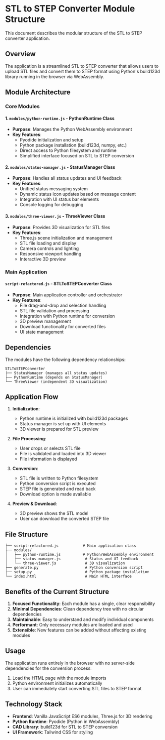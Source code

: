 # STL to STEP Converter Module Structure

This document describes the modular structure of the STL to STEP converter application.

## Overview

The application is a streamlined STL to STEP converter that allows users to upload STL files and convert them to STEP format using Python's build123d library running in the browser via WebAssembly.

## Module Architecture

### Core Modules

#### 1. `modules/python-runtime.js` - PythonRuntime Class
- **Purpose**: Manages the Python WebAssembly environment
- **Key Features**:
  - Pyodide initialization and setup
  - Python package installation (build123d, numpy, etc.)
  - Direct access to Python filesystem and runtime
  - Simplified interface focused on STL to STEP conversion

#### 2. `modules/status-manager.js` - StatusManager Class
- **Purpose**: Handles all status updates and UI feedback
- **Key Features**:
  - Unified status messaging system
  - Dynamic status icon updates based on message content
  - Integration with UI status bar elements
  - Console logging for debugging

#### 3. `modules/three-viewer.js` - ThreeViewer Class
- **Purpose**: Provides 3D visualization for STL files
- **Key Features**:
  - Three.js scene initialization and management
  - STL file loading and display
  - Camera controls and lighting
  - Responsive viewport handling
  - Interactive 3D preview

### Main Application

#### `script-refactored.js` - STLToSTEPConverter Class
- **Purpose**: Main application controller and orchestrator
- **Key Features**:
  - File drag-and-drop and selection handling
  - STL file validation and processing
  - Integration with Python runtime for conversion
  - 3D preview management
  - Download functionality for converted files
  - UI state management

## Dependencies

The modules have the following dependency relationships:

```
STLToSTEPConverter
├── StatusManager (manages all status updates)
├── PythonRuntime (depends on StatusManager)
└── ThreeViewer (independent 3D visualization)
```

## Application Flow

1. **Initialization**: 
   - Python runtime is initialized with build123d packages
   - Status manager is set up with UI elements
   - 3D viewer is prepared for STL preview

2. **File Processing**:
   - User drops or selects STL file
   - File is validated and loaded into 3D viewer
   - File information is displayed

3. **Conversion**:
   - STL file is written to Python filesystem
   - Python conversion script is executed
   - STEP file is generated and read back
   - Download option is made available

4. **Preview & Download**:
   - 3D preview shows the STL model
   - User can download the converted STEP file

## File Structure

```
├── script-refactored.js           # Main application class
├── modules/
│   ├── python-runtime.js          # Python/WebAssembly environment
│   ├── status-manager.js           # Status and UI feedback
│   └── three-viewer.js             # 3D visualization
├── generate.py                     # Python conversion script
├── setup.py                        # Python package installation
└── index.html                      # Main HTML interface
```

## Benefits of the Current Structure

1. **Focused Functionality**: Each module has a single, clear responsibility
2. **Minimal Dependencies**: Clean dependency tree with no circular dependencies
3. **Maintainable**: Easy to understand and modify individual components
4. **Performant**: Only necessary modules are loaded and used
5. **Extensible**: New features can be added without affecting existing modules

## Usage

The application runs entirely in the browser with no server-side dependencies for the conversion process:

1. Load the HTML page with the module imports
2. Python environment initializes automatically
3. User can immediately start converting STL files to STEP format

## Technology Stack

- **Frontend**: Vanilla JavaScript ES6 modules, Three.js for 3D rendering
- **Python Runtime**: Pyodide (Python in WebAssembly)
- **CAD Library**: build123d for STL to STEP conversion
- **UI Framework**: Tailwind CSS for styling 